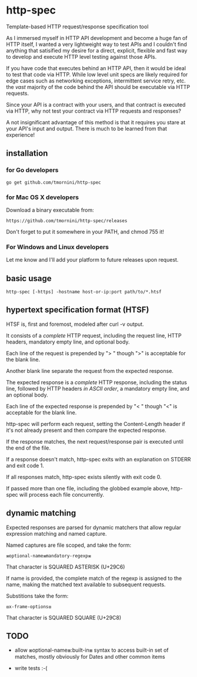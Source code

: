 # http-spec
Template-based HTTP request/response specification tool

As I immersed myself in HTTP API development and become a huge fan of HTTP
itself, I wanted a very lightweight way to test APIs and I couldn't find
anything that satisified my desire for a direct, explicit, flexible and fast
way to develop and execute HTTP level testing against those APIs.

If you have code that executes behind an HTTP API, then it would be ideal to
test that code via HTTP. While low level unit specs are likely required for
edge cases such as networking exceptions, intermittent service retry, etc. the
*vast* majority of the code behind the API should be executable via HTTP
requests.

Since your API is a contract with your users, and that contract is executed
via HTTP, why not test your contract via HTTP requests and responses?

A not insignificant advantage of this method is that it requires you stare at
your API's input and output. There is much to be learned from that experience!

## installation

### for Go developers

    go get github.com/tmornini/http-spec

### for Mac OS X developers

Download a binary executable from:

    https://github.com/tmornini/http-spec/releases

Don't forget to put it somewhere in your PATH, and chmod 755 it!

### For Windows and Linux developers

Let me know and I'll add your platform to future releases upon request.

## basic usage

    http-spec [-https] -hostname host-or-ip:port path/to/*.htsf

## hypertext specification format (HTSF)

HTSF is, first and foremost, modeled after curl -v output.

It consists of a *complete* HTTP request, including the request line, HTTP headers, mandatory empty line, and optional body.

Each line of the request is prepended by "> " though ">" is acceptable for the blank line.

Another blank line separate the request from the expected response.

The expected response is a *complete* HTTP response, including the status line, followed by HTTP headers *in ASCII order*, a mandatory empty line, and an optional body.

Each line of the expected response is prepended by "< " though "<" is acceptable for the blank line.

http-spec will perform each request, setting the Content-Length header if it's not already present and then compare the expected response.

If the response matches, the next request/response pair is executed until the end of the file.

If a response doesn't match, http-spec exits with an explanation on STDERR and exit code 1.

If all responses match, http-spec exists silently with exit code 0.

If passed more than one file, including the globbed example above, http-spec will process each file concurrently.

## dynamic matching

Expected responses are parsed for dynamic matchers that allow regular expression matching and named capture.

Named captures are file scoped, and take the form:

    ⧆optional-name⧆mandatory-regexp⧆

That character is SQUARED ASTERISK (U+29C6)

If name is provided, the complete match of the regexp is assigned to the name, making the matched text available to subsequent requests.

Substitions take the form:

    ⧈x-frame-options⧈

That character is SQUARED SQUARE (U+29C8)

## TODO

* allow ⧆optional-name⧆:built-in⧆ syntax to access built-in set of matches, mostly obviously for Dates and other common items

* write tests :-(
